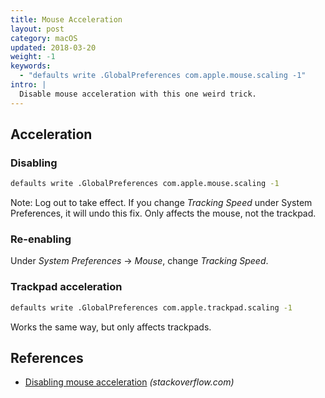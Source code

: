 ```yaml
---
title: Mouse Acceleration
layout: post
category: macOS
updated: 2018-03-20
weight: -1
keywords:
  - "defaults write .GlobalPreferences com.apple.mouse.scaling -1"
intro: |
  Disable mouse acceleration with this one weird trick.
---
```


## Acceleration


### Disabling

```bash
defaults write .GlobalPreferences com.apple.mouse.scaling -1
```

Note: Log out to take effect. If you change *Tracking Speed* under System Preferences, it will undo this fix. Only affects the mouse, not the trackpad.

### Re-enabling

Under *System Preferences* → *Mouse*, change *Tracking Speed*.

### Trackpad acceleration

```bash
defaults write .GlobalPreferences com.apple.trackpad.scaling -1
```

Works the same way, but only affects trackpads.

## References

- [Disabling mouse acceleration](https://stackoverflow.com/questions/5782884/disabling-mouse-acceleration-in-mac-os-x) _(stackoverflow.com)_
